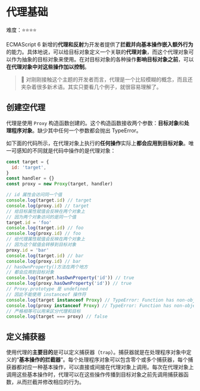 # 代理基础

难度：⭐️⭐️⭐️⭐️

ECMAScript 6 新增的**代理和反射**为开发者提供了**拦截并向基本操作嵌入额外行为**的能力。具体地说，可以给目标对象定义一个关联的**代理对象**，而这个代理对象可以作为抽象的目标对象来使用。在对目标对象的各种操作**影响目标对象之前**，可以**在代理对象中对这些操作加以控制**。

> 💌 对刚刚接触这个主题的开发者而言，代理是一个比较模糊的概念，而且还夹杂着很多新术语。其实只要看几个例子，就很容易理解了。

## 创建空代理

代理是使用 `Proxy` 构造函数创建的。这个构造函数接收两个参数：**目标对象**和**处理程序对象**。缺少其中任何一个参数都会抛出 TypeError。

如下面的代码所示，在代理对象上执行的**任何操作**实际上**都会应用到目标对象**。唯一可感知的不同就是代码中操作的是代理对象：

```js
const target = {
  id: 'target',
}
const handler = {}
const proxy = new Proxy(target, handler)

// id 属性会访问同一个值
console.log(target.id) // target
console.log(proxy.id) // target
// 给目标属性赋值会反映在两个对象上
// 因为两个对象访问的是同一个值
target.id = 'foo'
console.log(target.id) // foo
console.log(proxy.id) // foo
// 给代理属性赋值会反映在两个对象上
// 因为这个赋值会转移到目标对象
proxy.id = 'bar'
console.log(target.id) // bar
console.log(proxy.id) // bar
// hasOwnProperty()方法在两个地方
// 都会应用到目标对象
console.log(target.hasOwnProperty('id')) // true
console.log(proxy.hasOwnProperty('id')) // true
// Proxy.prototype 是 undefined
// 因此不能使用 instanceof 操作符
console.log(target instanceof Proxy) // TypeError: Function has non-object prototype 'undefined' in instanceof check
console.log(proxy instanceof Proxy) // TypeError: Function has non-object prototype 'undefined' in instanceof check
// 严格相等可以用来区分代理和目标
console.log(target === proxy) // false
```

## 定义捕获器

使用代理的**主要目的**是可以定义捕获器（`trap`）。捕获器就是在处理程序对象中定义的“**基本操作的拦截器**”。每个处理程序对象可以包含零个或多个捕获器，每个捕获器都对应一种基本操作，可以直接或间接在代理对象上调用。每次在代理对象上调用这些基本操作时，代理可以在这些操作传播到目标对象之前先调用捕获器函数，从而拦截并修改相应的行为。
